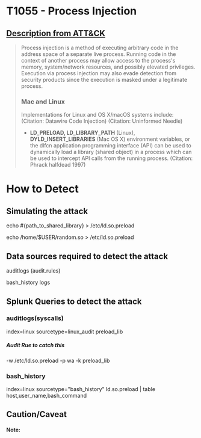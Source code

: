 # T1055 - Process Injection
## [Description from ATT&CK](https://attack.mitre.org/wiki/Technique/T1055)
<blockquote>Process injection is a method of executing arbitrary code in the address space of a separate live process. Running code in the context of another process may allow access to the process's memory, system/network resources, and possibly elevated privileges. Execution via process injection may also evade detection from security products since the execution is masked under a legitimate process.
  
  ### Mac and Linux

Implementations for Linux and OS X/macOS systems include: (Citation: Datawire Code Injection) (Citation: Uninformed Needle)

* **LD_PRELOAD, LD_LIBRARY_PATH** (Linux), **DYLD_INSERT_LIBRARIES** (Mac OS X) environment variables, or the dlfcn application programming interface (API) can be used to dynamically load a library (shared object) in a process which can be used to intercept API calls from the running process. (Citation: Phrack halfdead 1997) </blockquote>

# How to Detect  

## Simulating the attack 

echo #{path_to_shared_library} > /etc/ld.so.preload

echo /home/$USER/random.so > /etc/ld.so.preload

## Data sources required to detect the attack

auditlogs (audit.rules)

bash_history logs 


## Splunk Queries to detect the attack

### auditlogs(syscalls)

index=linux sourcetype=linux_audit preload_lib

##### Audit Rue to catch this 

-w /etc/ld.so.preload -p wa -k preload_lib

### bash_history 

index=linux sourcetype="bash_history" ld.so.preload | table host,user_name,bash_command

## Caution/Caveat 

#### Note: 


